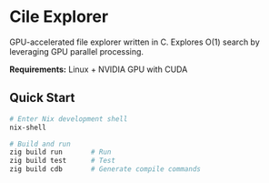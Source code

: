 # Cile Explorer

GPU-accelerated file explorer written in C. Explores O(1) search by leveraging GPU parallel processing.

**Requirements:** Linux + NVIDIA GPU with CUDA

## Quick Start

```bash
# Enter Nix development shell
nix-shell

# Build and run
zig build run       # Run
zig build test      # Test
zig build cdb       # Generate compile commands
```

